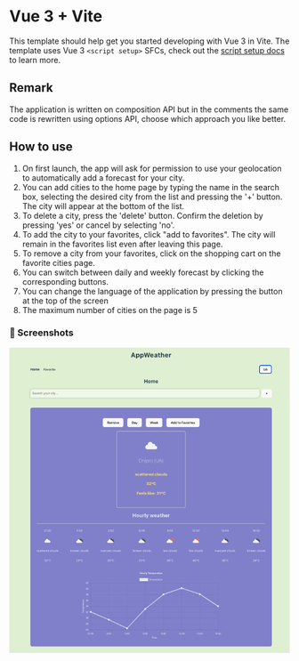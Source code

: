# Vue 3 + Vite

This template should help get you started developing with Vue 3 in Vite. The template uses Vue 3 `<script setup>` SFCs, check out the [script setup docs](https://v3.vuejs.org/api/sfc-script-setup.html#sfc-script-setup) to learn more.

## Remark
The application is written on composition API but in the comments the same code is rewritten using options API, choose which approach you like better.

## How to use
1. On first launch, the app will ask for permission to use your geolocation to automatically add a forecast for your city.
2. You can add cities to the home page by typing the name in the search box, selecting the desired city from the list and pressing the '+' button. The city will appear at the bottom of the list.
3. To delete a city, press the 'delete' button. Confirm the deletion by pressing 'yes' or cancel by selecting 'no'.
4. To add the city to your favorites, click "add to favorites". The city will remain in the favorites list even after leaving this page.
5. To remove a city from your favorites, click on the shopping cart on the favorite cities page.
6. You can switch between daily and weekly forecast by clicking the corresponding buttons.
7. You can change the language of the application by pressing the button at the top of the screen
8. The maximum number of cities on the page is 5

### 📸 Screenshots
<img src='/public/screen.png' width='600'/>
